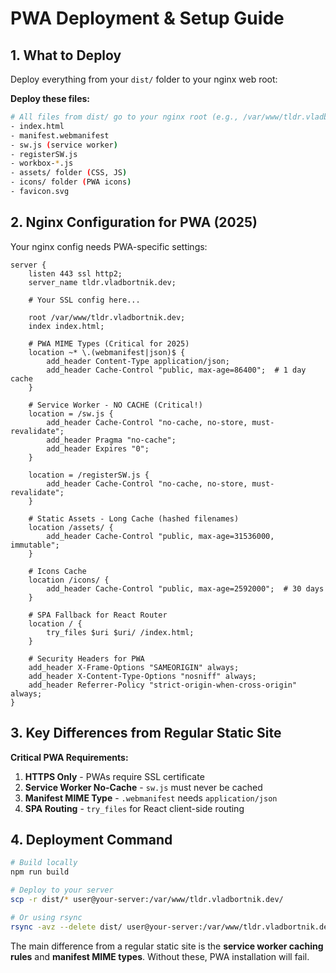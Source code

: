 # PWA Deployment & Setup Guide

## **1. What to Deploy**

Deploy everything from your `dist/` folder to your nginx web root:

**Deploy these files:**
```bash
# All files from dist/ go to your nginx root (e.g., /var/www/tldr.vladbortnik.dev/)
- index.html
- manifest.webmanifest  
- sw.js (service worker)
- registerSW.js
- workbox-*.js
- assets/ folder (CSS, JS)
- icons/ folder (PWA icons)
- favicon.svg
```

## **2. Nginx Configuration for PWA (2025)**

Your nginx config needs PWA-specific settings:

```nginx
server {
    listen 443 ssl http2;
    server_name tldr.vladbortnik.dev;
    
    # Your SSL config here...
    
    root /var/www/tldr.vladbortnik.dev;
    index index.html;
    
    # PWA MIME Types (Critical for 2025)
    location ~* \.(webmanifest|json)$ {
        add_header Content-Type application/json;
        add_header Cache-Control "public, max-age=86400";  # 1 day cache
    }
    
    # Service Worker - NO CACHE (Critical!)
    location = /sw.js {
        add_header Cache-Control "no-cache, no-store, must-revalidate";
        add_header Pragma "no-cache";
        add_header Expires "0";
    }
    
    location = /registerSW.js {
        add_header Cache-Control "no-cache, no-store, must-revalidate";
    }
    
    # Static Assets - Long Cache (hashed filenames)
    location /assets/ {
        add_header Cache-Control "public, max-age=31536000, immutable";
    }
    
    # Icons Cache
    location /icons/ {
        add_header Cache-Control "public, max-age=2592000";  # 30 days
    }
    
    # SPA Fallback for React Router
    location / {
        try_files $uri $uri/ /index.html;
    }
    
    # Security Headers for PWA
    add_header X-Frame-Options "SAMEORIGIN" always;
    add_header X-Content-Type-Options "nosniff" always;
    add_header Referrer-Policy "strict-origin-when-cross-origin" always;
}
```

## **3. Key Differences from Regular Static Site**

**Critical PWA Requirements:**
1. **HTTPS Only** - PWAs require SSL certificate
2. **Service Worker No-Cache** - `sw.js` must never be cached
3. **Manifest MIME Type** - `.webmanifest` needs `application/json`
4. **SPA Routing** - `try_files` for React client-side routing

## **4. Deployment Command**

```bash
# Build locally
npm run build

# Deploy to your server
scp -r dist/* user@your-server:/var/www/tldr.vladbortnik.dev/

# Or using rsync
rsync -avz --delete dist/ user@your-server:/var/www/tldr.vladbortnik.dev/
```

The main difference from a regular static site is the **service worker caching rules** and **manifest MIME types**. Without these, PWA installation will fail.